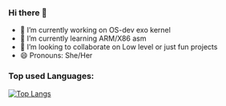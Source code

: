 ### Hi there 👋


- 🔭 I’m currently working on OS-dev exo kernel 
- 🌱 I’m currently learning ARM/X86 asm 
- 👯 I’m looking to collaborate on Low level or just fun projects 
- 😄 Pronouns: She/Her


### Top used Languages:
[![Top Langs](https://github-readme-stats.vercel.app/api/top-langs/?username=TrashCatCait)](https://github.com/anuraghazra/github-readme-stats)
